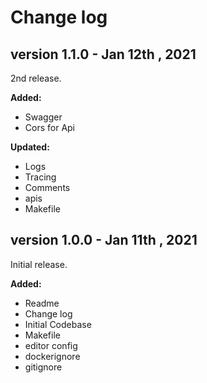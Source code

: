 # Change log

## version 1.1.0 - Jan 12th , 2021

2nd release.

**Added:**
 - Swagger
 - Cors for Api

**Updated:**
 - Logs
 - Tracing
 - Comments
 - apis
 - Makefile

## version 1.0.0 - Jan 11th , 2021

Initial release.

**Added:**
 - Readme
 - Change log
 - Initial Codebase
 - Makefile
 - editor config
 - dockerignore
 - gitignore
